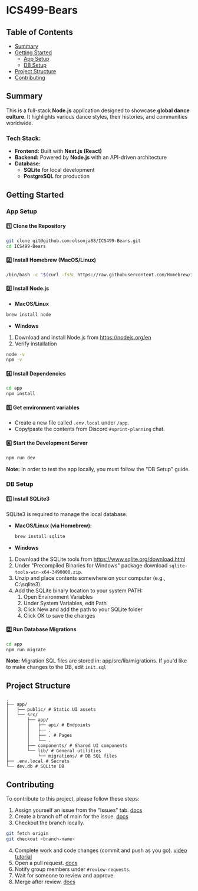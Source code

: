 # ICS499-Bears

## Table of Contents

- [Summary](#summary)
- [Getting Started](#getting-started)
  - [App Setup](#app-setup)
  - [DB Setup](#db-setup)
- [Project Structure](#project-structure)
- [Contributing](#contributing)

## Summary

This is a full-stack **Node.js** application designed to showcase **global dance culture**. It highlights various dance styles, their histories, and communities worldwide.

### Tech Stack:
- **Frontend:** Built with **Next.js (React)**
- **Backend:** Powered by **Node.js** with an API-driven architecture
- **Database:**
  - **SQLite** for local development  
  - **PostgreSQL** for production  

## Getting Started

### App Setup

#### 1️⃣ Clone the Repository
```sh
git clone git@github.com:olsonja88/ICS499-Bears.git
cd ICS499-Bears
```

#### 2️⃣ Install Homebrew (MacOS/Linux)
```sh
/bin/bash -c "$(curl -fsSL https://raw.githubusercontent.com/Homebrew/install/HEAD/install.sh)"
```

#### 3️⃣ Install Node.js
- **MacOS/Linux**
```sh
brew install node
```

- **Windows**
1. Download and install Node.js from https://nodejs.org/en
2. Verify installation
```sh
node -v
npm -v
```

#### 4️⃣ Install Dependencies
```sh
cd app
npm install
```
#### 5️⃣ Get environment variables
* Create a new file called `.env.local` under `/app`.
* Copy/paste the contents from Discord `#sprint-planning` chat.

#### 6️⃣ Start the Development Server
```sh
npm run dev
```
**Note:** In order to test the app locally, you must follow the "DB Setup" guide.

### DB Setup

#### 1️⃣ Install SQLite3
SQLite3 is required to manage the local database.

- **MacOS/Linux (via Homebrew):**  
  ```sh
  brew install sqlite
  ```
- **Windows**
1. Download the SQLite tools from https://www.sqlite.org/download.html
2. Under "Precompiled Binaries for Windows" package download `sqlite-tools-win-x64-3490000.zip`.
3. Unzip and place contents somewhere on your computer (e.g., C:\sqlite3\).
4. Add the SQLite binary location to your system PATH:
    1. Open Environment Variables
    2. Under System Variables, edit Path
    3. Click New and add the path to your SQLite folder
    4. Click OK to save the changes

#### 2️⃣ Run Database Migrations
```sh
cd app
npm run migrate
```

**Note:** Migration SQL files are stored in:
app/src/lib/migrations.  If you'd like to make changes to the DB, edit `init.sql`

## Project Structure
```
.
├── app/
│   ├── public/ # Static UI assets
│   └── src/
│       ├── app/
│       │   ├── api/ # Endpoints
│       │   ├── .
│       │   ├── . # Pages
│       │   └── .
│       ├── components/ # Shared UI components
│       └── lib/ # General utilities
│           └── migrations/ # DB SQL files
├── .env.local # Secrets
└── dev.db # SQLite DB
```

## Contributing
To contribute to this project, please follow these steps:
1. Assign yourself an issue from the "Issues" tab. [docs](https://docs.github.com/en/issues/tracking-your-work-with-issues/using-issues/assigning-issues-and-pull-requests-to-other-github-users)
2. Create a branch off of main for the issue. [docs](https://docs.github.com/en/issues/tracking-your-work-with-issues/using-issues/creating-a-branch-for-an-issue)
3. Checkout the branch locally.
```sh
git fetch origin
git checkout <branch-name>
```
4. Complete work and code changes (commit and push as you go). [video tutorial](https://www.youtube.com/watch?v=9DHjfDuXMGA)
5. Open a pull request. [docs](https://docs.github.com/en/pull-requests/collaborating-with-pull-requests/proposing-changes-to-your-work-with-pull-requests/creating-a-pull-request)
6. Notify group members under `#review-requests`.
7. Wait for someone to review and approve.
8. Merge after review. [docs](https://docs.github.com/en/pull-requests/collaborating-with-pull-requests/incorporating-changes-from-a-pull-request/merging-a-pull-request)
